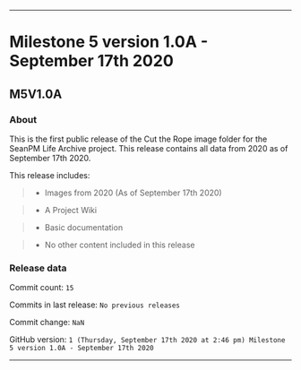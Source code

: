 
***

# Milestone 5 version 1.0A - September 17th 2020

## M5V1.0A

### About

This is the first public release of the Cut the Rope image folder for the SeanPM Life Archive project. This release contains all data from 2020 as of September 17th 2020.

This release includes:

> * Images from 2020 (As of September 17th 2020)

> * A Project Wiki

> * Basic documentation

> * No other content included in this release

### Release data

Commit count: `15`

Commits in last release: `No previous releases`

Commit change: `NaN`

GitHub version: `1 (Thursday, September 17th 2020 at 2:46 pm) Milestone 5 version 1.0A - September 17th 2020`

***
